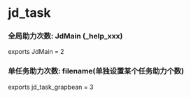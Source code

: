 # jd_task
### 全局助力次数: JdMain (_help_xxx)

exports JdMain = 2  

 

### 单任务助力次数: filename(单独设置某个任务助力个数)

exports jd_task_grapbean = 3


 
